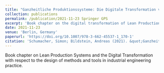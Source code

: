 ```yaml
---
title: "Ganzheitliche Produktionssysteme: Die Digitale Transformation von Methoden und Werkzeugen"
collection: publications
permalink: /publication/2021-11-23 Springer GPS
excerpt: 'Book chapter on the digital transformation of Lean Production Systems with focus on the design of methods and tools.'
date: 2021-11-23
venue: 'Berlin, Germany'
paperurl: 'https://doi.org/10.1007/978-3-662-45537-1_170-1'
citation: 'Schumacher, Simon; Bildstein, Andreas (2021). &quot;Ganzheitliche Produktionssysteme: Die Digitale Transformation von Methoden und Werkzeugen.&quot; <i>In: Ten Hompel, Michael; Vogel-Heuser, Birgit; Bauernhansl, Thomas (Eds.): Handbuch Industrie 4.0, Band 5, Springer Vieweg, Berlin, Heidelberg. 2021</i>.'
---
```

Book chapter on Lean Production Systems and the Digital Transformation with respect to the design of methods and tools in industrial engineering practice.
